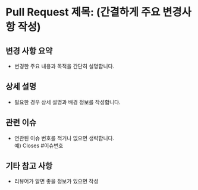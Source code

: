 # Pull Request 제목: (간결하게 주요 변경사항 작성)

## 변경 사항 요약
- 변경한 주요 내용과 목적을 간단히 설명합니다.

## 상세 설명
- 필요한 경우 상세 설명과 배경 정보를 작성합니다.

## 관련 이슈
- 연관된 이슈 번호를 적거나 없으면 생략합니다.  
  예) Closes #이슈번호

## 기타 참고 사항
- 리뷰어가 알면 좋을 정보가 있으면 작성
